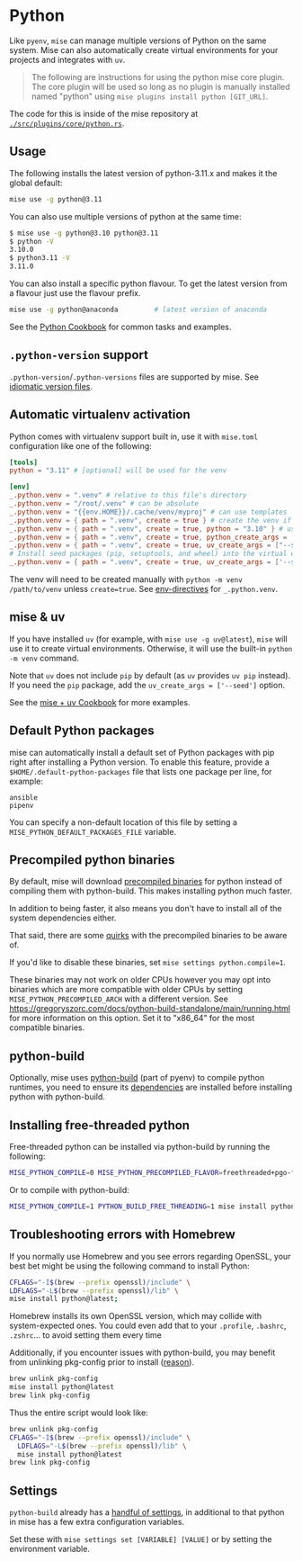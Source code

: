 # Python

Like `pyenv`, `mise` can manage multiple versions of Python on the same system. Mise can also automatically create virtual environments for your projects and integrates with `uv`.

> The following are instructions for using the python mise core plugin. The core plugin will be used
> so long as no plugin is manually
> installed named "python" using `mise plugins install python [GIT_URL]`.

The code for this is inside of the mise repository
at [`./src/plugins/core/python.rs`](https://github.com/jdx/mise/blob/main/src/plugins/core/python.rs).

## Usage

The following installs the latest version of python-3.11.x and makes it the global
default:

```sh
mise use -g python@3.11
```

You can also use multiple versions of python at the same time:

```sh
$ mise use -g python@3.10 python@3.11
$ python -V
3.10.0
$ python3.11 -V
3.11.0
```

You can also install a specific python flavour. To get the latest version from a flavour just use the
flavour prefix.

```sh
mise use -g python@anaconda         # latest version of anaconda
```

See the [Python Cookbook](/mise-cookbook/python.html) for common tasks and examples.

## `.python-version` support

`.python-version`/`.python-versions` files are supported by mise. See [idiomatic version files](/configuration.html#idiomatic-version-files).

## Automatic virtualenv activation

Python comes with virtualenv support built in, use it with `mise.toml` configuration like
one of the following:

```toml
[tools]
python = "3.11" # [optional] will be used for the venv

[env]
_.python.venv = ".venv" # relative to this file's directory
_.python.venv = "/root/.venv" # can be absolute
_.python.venv = "{{env.HOME}}/.cache/venv/myproj" # can use templates
_.python.venv = { path = ".venv", create = true } # create the venv if it doesn't exist
_.python.venv = { path = ".venv", create = true, python = "3.10" } # use a specific python version
_.python.venv = { path = ".venv", create = true, python_create_args = ["--without-pip"] } # pass args to python -m venv
_.python.venv = { path = ".venv", create = true, uv_create_args = ["--system-site-packages"] } # pass args to uv venv
# Install seed packages (pip, setuptools, and wheel) into the virtual environment.
_.python.venv = { path = ".venv", create = true, uv_create_args = ['--seed'] }
```

The venv will need to be created manually with `python -m venv /path/to/venv` unless `create=true`.
See [env-directives](https://mise.jdx.dev/environments/#env-directives) for `_.python.venv`.

## mise & uv

If you have installed `uv` (for example, with `mise use -g uv@latest`), `mise` will use it to create virtual environments. Otherwise, it will use the built-in `python -m venv` command.

Note that `uv` does not include `pip` by default (as `uv` provides `uv pip` instead). If you need the `pip` package, add the `uv_create_args = ['--seed']` option.

See the [mise + uv Cookbook](/mise-cookbook/python.html#mise-uv) for more examples.

## Default Python packages

mise can automatically install a default set of Python packages with pip right after installing a
Python version. To enable this feature, provide a `$HOME/.default-python-packages` file that lists
one package per line, for example:

```text
ansible
pipenv
```

You can specify a non-default location of this file by setting a `MISE_PYTHON_DEFAULT_PACKAGES_FILE`
variable.

## Precompiled python binaries

By default, mise will
download [precompiled binaries](https://github.com/astral-sh/python-build-standalone)
for python instead of compiling them with python-build. This makes installing python much faster.

In addition to being faster, it also means you don't have to install all of the system dependencies
either.

That said, there are
some [quirks](https://github.com/astral-sh/python-build-standalone/blob/main/docs/quirks.rst)
with the precompiled binaries to be aware of.

If you'd like to disable these binaries, set `mise settings python.compile=1`.

These binaries may not work on older CPUs however you may opt into binaries which
are more compatible with older CPUs by setting `MISE_PYTHON_PRECOMPILED_ARCH` with
a different version. See <https://gregoryszorc.com/docs/python-build-standalone/main/running.html> for
more information
on this option. Set it to "x86_64" for the most compatible binaries.

## python-build

Optionally, mise
uses [python-build](https://github.com/pyenv/pyenv/tree/master/plugins/python-build) (part of pyenv)
to compile python runtimes,
you need to ensure
its [dependencies](https://github.com/pyenv/pyenv/wiki#suggested-build-environment) are installed
before installing python with
python-build.

## Installing free-threaded python

Free-threaded python can be installed via python-build by running the following:

```bash
MISE_PYTHON_COMPILE=0 MISE_PYTHON_PRECOMPILED_FLAVOR=freethreaded+pgo-full mise install python
```

Or to compile with python-build:

```bash
MISE_PYTHON_COMPILE=1 PYTHON_BUILD_FREE_THREADING=1 mise install python
```

## Troubleshooting errors with Homebrew

If you normally use Homebrew and you see errors regarding OpenSSL,
your best bet might be using the following command to install Python:

```sh
CFLAGS="-I$(brew --prefix openssl)/include" \
LDFLAGS="-L$(brew --prefix openssl)/lib" \
mise install python@latest;
```

Homebrew installs its own OpenSSL version, which may collide with system-expected ones.
You could even add that to your
`.profile`,
`.bashrc`,
`.zshrc`...
to avoid setting them every time

Additionally, if you encounter issues with python-build,
you may benefit from unlinking pkg-config prior to install
([reason](https://github.com/pyenv/pyenv/issues/2823#issuecomment-1769081965)).

```sh
brew unlink pkg-config
mise install python@latest
brew link pkg-config
```

Thus the entire script would look like:

```sh
brew unlink pkg-config
CFLAGS="-I$(brew --prefix openssl)/include" \
  LDFLAGS="-L$(brew --prefix openssl)/lib" \
  mise install python@latest
brew link pkg-config
```

## Settings

`python-build` already has
a [handful of settings](https://github.com/pyenv/pyenv/tree/master/plugins/python-build), in
additional to that python in mise has a few extra configuration variables.

Set these with `mise settings set [VARIABLE] [VALUE]` or by setting the environment variable.

<script setup>
import Settings from '/components/settings.vue';
</script>
<Settings child="python" :level="3" />
